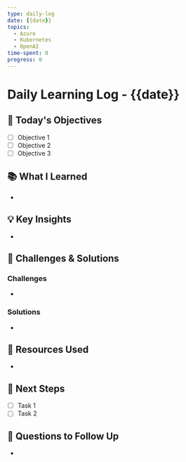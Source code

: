 ```yaml
---
type: daily-log
date: {{date}}
topics:
  - Azure
  - Kubernetes
  - OpenAI
time-spent: 0
progress: 0
---
```


# Daily Learning Log - {{date}}

## 🎯 Today's Objectives
- [ ] Objective 1
- [ ] Objective 2
- [ ] Objective 3

## 📚 What I Learned
- 

## 💡 Key Insights
- 

## 🔄 Challenges & Solutions
### Challenges
- 

### Solutions
- 

## 📝 Resources Used
- 

## 🔶 Next Steps
- [ ] Task 1
- [ ] Task 2

## 🤔 Questions to Follow Up
-